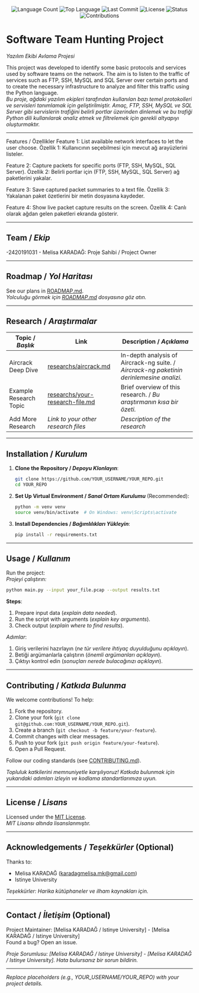 <div align="center">
  <img src="https://img.shields.io/github/languages/count/melisakaradagg/yazilimekibiavlamaprojesi?style=flat-square&color=blueviolet" alt="Language Count">
  <img src="https://img.shields.io/github/languages/top/melisakaradagg/yazilimekibiavlamaprojesi?style=flat-square&color=1e90ff" alt="Top Language">
  <img src="https://img.shields.io/github/last-commit/melisakaradagg/yazilimekibiavlamaprojesi?style=flat-square&color=ff69b4" alt="Last Commit">
  <img src="https://img.shields.io/github/license/melisakaradagg/yazilimekibiavlamaprojesi?style=flat-square&color=yellow" alt="License">
  <img src="https://img.shields.io/badge/Status-Active-green?style=flat-square" alt="Status">
  <img src="https://img.shields.io/badge/Contributions-Welcome-brightgreen?style=flat-square" alt="Contributions">
</div>

# Software Team Hunting Project
*Yazılım Ekibi Avlama Projesi*

This project was developed to identify some basic protocols and services used by software teams on the network. The aim is to listen to the traffic of services such as FTP, SSH, MySQL and SQL Server over certain ports and to create the necessary infrastructure to analyze and filter this traffic using the Python language.  
*Bu proje, ağdaki yazılım ekipleri tarafından kullanılan bazı temel protokolleri ve servisleri tanımlamak için geliştirilmiştir. Amaç, FTP, SSH, MySQL ve SQL Server gibi servislerin trafiğini belirli portlar üzerinden dinlemek ve bu trafiği Python dili kullanılarak analiz etmek ve filtrelemek için gerekli altyapıyı oluşturmaktır.*

---
Features / Özellikler
Feature 1: List available network interfaces to let the user choose.
Özellik 1: Kullanıcının seçebilmesi için mevcut ağ arayüzlerini listeler.

Feature 2: Capture packets for specific ports (FTP, SSH, MySQL, SQL Server).
Özellik 2: Belirli portlar için (FTP, SSH, MySQL, SQL Server) ağ paketlerini yakalar.

Feature 3: Save captured packet summaries to a text file.
Özellik 3: Yakalanan paket özetlerini bir metin dosyasına kaydeder.

Feature 4: Show live packet capture results on the screen.
Özellik 4: Canlı olarak ağdan gelen paketleri ekranda gösterir.

---

## Team / *Ekip*

-2420191031 - Melisa KARADAĞ: Proje Sahibi / Project Owner 

---

## Roadmap / *Yol Haritası*

See our plans in [ROADMAP.md](ROADMAP.md).  
*Yolculuğu görmek için [ROADMAP.md](ROADMAP.md) dosyasına göz atın.*

---

## Research / *Araştırmalar*

| Topic / *Başlık*        | Link                                    | Description / *Açıklama*                        |
|-------------------------|-----------------------------------------|------------------------------------------------|
| Aircrack Deep Dive      | [researchs/aircrack.md](researchs/aircrack.md) | In-depth analysis of Aircrack-ng suite. / *Aircrack-ng paketinin derinlemesine analizi.* |
| Example Research Topic  | [researchs/your-research-file.md](researchs/your-research-file.md) | Brief overview of this research. / *Bu araştırmanın kısa bir özeti.* |
| Add More Research       | *Link to your other research files*     | *Description of the research*                  |

---

## Installation / *Kurulum*

1. **Clone the Repository / *Depoyu Klonlayın***:  
   ```bash
   git clone https://github.com/YOUR_USERNAME/YOUR_REPO.git
   cd YOUR_REPO
   ```

2. **Set Up Virtual Environment / *Sanal Ortam Kurulumu*** (Recommended):  
   ```bash
   python -m venv venv
   source venv/bin/activate  # On Windows: venv\Scripts\activate
   ```

3. **Install Dependencies / *Bağımlılıkları Yükleyin***:  
   ```bash
   pip install -r requirements.txt
   ```

---

## Usage / *Kullanım*

Run the project:  
*Projeyi çalıştırın:*

```bash
python main.py --input your_file.pcap --output results.txt
```

**Steps**:  
1. Prepare input data (*explain data needed*).  
2. Run the script with arguments (*explain key arguments*).  
3. Check output (*explain where to find results*).  

*Adımlar*:  
1. Giriş verilerini hazırlayın (*ne tür verilere ihtiyaç duyulduğunu açıklayın*).  
2. Betiği argümanlarla çalıştırın (*önemli argümanları açıklayın*).  
3. Çıktıyı kontrol edin (*sonuçları nerede bulacağınızı açıklayın*).

---

## Contributing / *Katkıda Bulunma*

We welcome contributions! To help:  
1. Fork the repository.  
2. Clone your fork (`git clone git@github.com:YOUR_USERNAME/YOUR_REPO.git`).  
3. Create a branch (`git checkout -b feature/your-feature`).  
4. Commit changes with clear messages.  
5. Push to your fork (`git push origin feature/your-feature`).  
6. Open a Pull Request.  

Follow our coding standards (see [CONTRIBUTING.md](CONTRIBUTING.md)).  

*Topluluk katkilerini memnuniyetle karşılıyoruz! Katkıda bulunmak için yukarıdaki adımları izleyin ve kodlama standartlarımıza uyun.*

---

## License / *Lisans*

Licensed under the [MIT License](LICENSE.md).  
*MIT Lisansı altında lisanslanmıştır.*

---

## Acknowledgements / *Teşekkürler* (Optional)

Thanks to:  
- Melisa KARADAĞ (karadagmelisa.mk@gmail.com)
- Istinye University

*Teşekkürler: Harika kütüphaneler ve ilham kaynakları için.*

---

## Contact / *İletişim* (Optional)

Project Maintainer: [Melisa KARADAĞ / Istinye University] - [Melisa KARADAĞ / Istinye University]  
Found a bug? Open an issue.  

*Proje Sorumlusu: [Melisa KARADAĞ / Istinye University] - [Melisa KARADAĞ / Istinye University]. Hata bulursanız bir sorun bildirin.*

---

*Replace placeholders (e.g., YOUR_USERNAME/YOUR_REPO) with your project details.*

